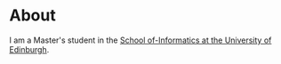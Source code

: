 # About

I am a Master's student in the [School of-Informatics at the University of Edinburgh](https://www.ed.ac.uk/informatics).

